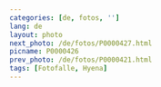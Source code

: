 ```yaml
---
categories: [de, fotos, '']
lang: de
layout: photo
next_photo: /de/fotos/P0000427.html
picname: P0000426
prev_photo: /de/fotos/P0000421.html
tags: [Fotofalle, Hyena]
---
```

